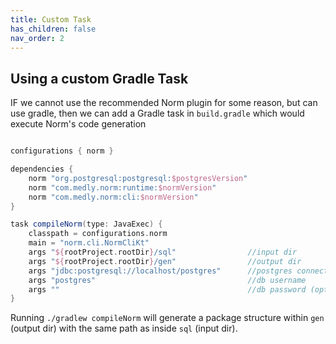```yaml
---
title: Custom Task
has_children: false
nav_order: 2
---
```


## Using a custom Gradle Task

IF we cannot use the recommended Norm plugin for some reason, but can use gradle, then 
we can add a Gradle task in `build.gradle` which would execute Norm's code generation

```gradle

configurations { norm }

dependencies {
    norm "org.postgresql:postgresql:$postgresVersion" 
    norm "com.medly.norm:runtime:$normVersion"
    norm "com.medly.norm:cli:$normVersion"
} 

task compileNorm(type: JavaExec) {
    classpath = configurations.norm  
    main = "norm.cli.NormCliKt"
    args "${rootProject.rootDir}/sql"                //input dir
    args "${rootProject.rootDir}/gen"                //output dir
    args "jdbc:postgresql://localhost/postgres"      //postgres connection string with db name
    args "postgres"                                  //db username
    args ""                                          //db password (optional for local) 
}
```     

Running `./gradlew compileNorm`  will generate a package structure within `gen` (output dir) with the same path as inside `sql` (input dir).

